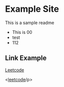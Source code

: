 # Example Site 
This is a sample readme 

* This is 00
* test
* 112
## Link Example
[Leetcode](https://leetcode.com/)
<p><<a href="https://www.leetcode.com">leetcode</a>/p>

